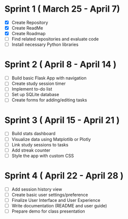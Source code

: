 # Sprint 1 ( March 25 - April 7)
- [x] Create Repository
- [x] Create ReadMe
- [x] Create Roadmap
- [ ] Find related repositories and evaluate code
- [ ] Install necessary Python libraries
      
# Sprint 2 ( April 8 - April 14 )
- [ ] Build basic Flask App with navigation
- [ ] Create study session timer
- [ ] Implement to-do list
- [ ] Set up SQLite database
- [ ] Create forms for adding/editing tasks

# Sprint 3 ( April 15 - April 21 )
- [ ] Build stats dashboard
- [ ] Visualize data using Matplotlib or Plotly
- [ ] Link study sessions to tasks
- [ ] Add streak counter
- [ ] Style the app with custom CSS

# Sprint 4 ( April 22 - April 28 )
- [ ] Add session history view
- [ ] Create basic user settings/preference
- [ ] Finalize User Interface and User Experience
- [ ] Write documentation (README and user guide)
- [ ] Prepare demo for class presentation
